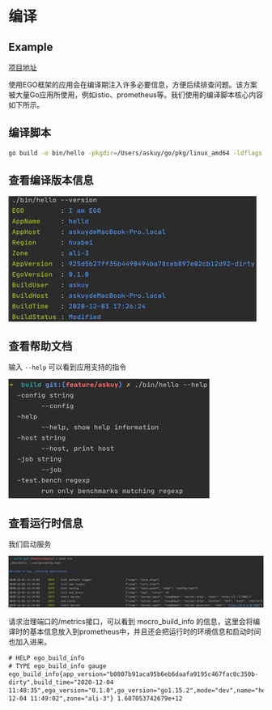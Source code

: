 # 编译
## Example
[项目地址](https://github.com/gotomicro/ego/tree/master/example/build)

使用EGO框架的应用会在编译期注入许多必要信息，方便后续排查问题。该方案被大量Go应用所使用，例如istio、prometheus等。我们使用的编译脚本核心内容如下所示。

## 编译脚本
```bash
go build -o bin/hello -pkgdir=/Users/askuy/go/pkg/linux_amd64 -ldflags -extldflags -static  -X github.com/gotomicro/ego/core/eapp.appName=hello -X github.com/gotomicro/ego/core/eapp.buildVersion=b0807b91aca95b6eb6daafa9195c467fac0c350b-dirty -X github.com/gotomicro/ego/core/eapp.buildAppVersion=b0807b91aca95b6eb6daafa9195c467fac0c350b-dirty -X github.com/gotomicro/ego/core/eapp.buildStatus=Modified -X github.com/gotomicro/ego/core/eapp.buildTag= -X github.com/gotomicro/ego/core/eapp.buildUser=askuy -X github.com/gotomicro/ego/core/eapp.buildHost=askuydeMacBook-Pro.local -X github.com/gotomicro/ego/core/eapp.buildTime=2020-12-04--11:34:55
```


## 查看编译版本信息

![](../../images/buildversion.png)

## 查看帮助文档
输入 ``--help`` 可以看到应用支持的指令

![](../../images/help.png)

## 查看运行时信息
我们启动服务

![](../../images/buildrun.png)

请求治理端口的/metrics接口，可以看到 mocro_build_info 的信息，这里会将编译时的基本信息放入到prometheus中，并且还会把运行时的环境信息和启动时间也加入进来。
```
# HELP ego_build_info 
# TYPE ego_build_info gauge
ego_build_info{app_version="b0807b91aca95b6eb6daafa9195c467fac0c350b-dirty",build_time="2020-12-04 11:48:35",ego_version="0.1.0",go_version="go1.15.2",mode="dev",name="hello",region="huabei",start_time="2020-12-04 11:49:02",zone="ali-3"} 1.607053742679e+12
```

<Vssue title="编译" />
